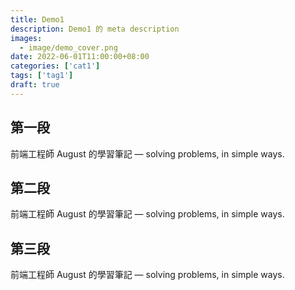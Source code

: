 ```yaml
---
title: Demo1
description: Demo1 的 meta description
images:
  - image/demo_cover.png
date: 2022-06-01T11:00:00+08:00
categories: ['cat1']
tags: ['tag1']
draft: true
---
```


## 第一段
前端工程師 August 的學習筆記 — solving problems, in simple ways.

## 第二段
前端工程師 August 的學習筆記 — solving problems, in simple ways.

## 第三段
前端工程師 August 的學習筆記 — solving problems, in simple ways.